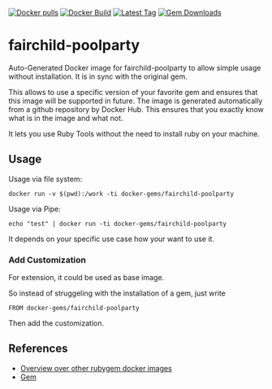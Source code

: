 [![Docker pulls](https://img.shields.io/docker/pulls/rubygem/fairchild-poolparty.svg)](https://hub.docker.com/r/rubygem/fairchild-poolparty/)
[![Docker Build](https://img.shields.io/docker/automated/rubygem/fairchild-poolparty.svg)](https://hub.docker.com/r/rubygem/fairchild-poolparty/)
[![Latest Tag](https://img.shields.io/github/tag/docker-rubygem/fairchild-poolparty.svg)](https://hub.docker.com/r/rubygem/fairchild-poolparty/)
[![Gem Downloads](https://img.shields.io/gem/dt/fairchild-poolparty.svg)](https://rubygems.org/gems/fairchild-poolparty/)
# fairchild-poolparty

Auto-Generated Docker image for fairchild-poolparty to allow simple usage without installation.
It is in sync with the original gem.

This allows to use a specific version of your favorite gem and ensures that this image will be supported in future.
The image is generated automatically from a github repository by Docker Hub.
This ensures that you exactly know what is in the image and what not.

It lets you use Ruby Tools without the need to install ruby on your machine.

## Usage

Usage via file system:

`docker run -v $(pwd):/work -ti docker-gems/fairchild-poolparty`

Usage via Pipe:

`echo "test" | docker run -ti docker-gems/fairchild-poolparty`

It depends on your specific use case how your want to use it.

### Add Customization

For extension, it could be used as base image.

So instead of struggeling with the installation of a gem, just write

`FROM docker-gems/fairchild-poolparty`

Then add the customization.

## References

 - [Overview over other rubygem docker images](https://github.com/thinkbot/docker-rubygem)
 - [Gem](https://rubygems.org/gems/fairchild-poolparty/)
